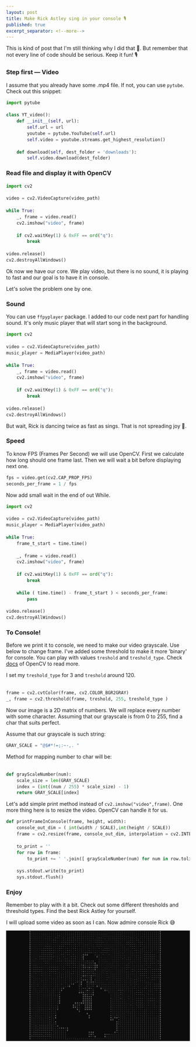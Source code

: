 ```yaml
---
layout: post
title: Make Rick Astley sing in your console 🎙
published: true
excerpt_separator: <!--more-->
---
```


This is kind of post that I'm still thinking why I did that 🤔. But remember that not every line of code should be serious. Keep it fun! 🎙


<!--more-->

### Step first — Video 

I assume that you already have some .mp4 file. If not, you can use ``pytube``. Check out this snippet: 

```python
import pytube

class YT_video():
    def __init__(self, url): 
        self.url = url
        youtube = pytube.YouTube(self.url)
        self.video = youtube.streams.get_highest_resolution()

    def download(self, dest_folder = 'downloads'):
        self.video.download(dest_folder)

```

### Read file and display it with OpenCV

```python 
import cv2 

video = cv2.VideoCapture(video_path)

while True:
    _, frame = video.read()
    cv2.imshow("video", frame)
    
    if cv2.waitKey(1) & 0xFF == ord("q"):
        break

video.release()
cv2.destroyAllWindows()
```

Ok now we have our core. We play video, but there is no sound, it is playing to fast and our goal is to have it in console. 

Let's solve the problem one by one. 

### Sound

You can use ``ffpyplayer`` package. I added to our code next part for handling sound. It's only music player that will start song in the background. 

```python 
import cv2 

video = cv2.VideoCapture(video_path)
music_player = MediaPlayer(video_path)

while True:
    _, frame = video.read()    
    cv2.imshow("video", frame)
    
    if cv2.waitKey(1) & 0xFF == ord("q"):
        break

video.release()
cv2.destroyAllWindows()
```

But wait, Rick is dancing twice as fast as sings. That is not spreading joy 🤔.

### Speed 

To know FPS (Frames Per Second) we will use OpenCV. First we calculate how long should one frame last. Then we will wait a bit before displaying next one. 

```python 
fps = video.get(cv2.CAP_PROP_FPS)
seconds_per_frame = 1 / fps
```

Now add small wait in the end of out While. 

```python 
import cv2 

video = cv2.VideoCapture(video_path)
music_player = MediaPlayer(video_path)

while True:
    frame_t_start = time.time()
    
    _, frame = video.read()    
    cv2.imshow("video", frame)
    
    if cv2.waitKey(1) & 0xFF == ord("q"):
        break
    
    while ( time.time() - frame_t_start ) < seconds_per_frame:
        pass

video.release()
cv2.destroyAllWindows()
```

### To Console!

Before we print it to console, we need to make our video grayscale. Use below to change frame. I've added some threshold to make it more 'binary' for console. You can play with values ``treshold`` and ``treshold_type``. Check [docs](https://docs.opencv.org/master/d7/d4d/tutorial_py_thresholding.html) of OpenCV to read more. 

I set my ``treshold_type`` for 3 and ``treshold`` around 120.   

```python

frame = cv2.cvtColor(frame, cv2.COLOR_BGR2GRAY)
_, frame = cv2.threshold(frame, treshold, 255, treshold_type )

```

Now our image is a 2D matrix of numbers. We will replace every number with some character. Assuming that our grayscale is from 0 to 255, find a char that suits perfect. 

Assume that our grayscale is such string: 
```python
GRAY_SCALE = "@$#*!=;:~-,. "
```

Method for mapping number to char will be: 
```python 

def grayScaleNumber(num):
    scale_size = len(GRAY_SCALE)
    index = (int((num / 255) * scale_size) - 1)
    return GRAY_SCALE[index]

```
Let's add simple print method instead of ``cv2.imshow("video",frame)``. One more thing here is to resize the video. OpenCV can handle it for us.

```python
def printFrameInConsole(frame, height, width):
    console_out_dim = ( int(width / SCALE),int(height / SCALE))
    frame = cv2.resize(frame, console_out_dim, interpolation = cv2.INTER_AREA)

    to_print = ''
    for row in frame: 
        to_print += ' '.join([ grayScaleNumber(num) for num in row.tolist()]) + "\n"

    sys.stdout.write(to_print)
    sys.stdout.flush()

```

### Enjoy 

Remember to play with it a bit. Check out some different thresholds and threshold types. Find the best Rick Astley for yourself. 

I will upload some video as soon as I can. Now admire console Rick 😅

![Rick_astley](https://github.com/JakubSzwajka/JakubSzwajka.github.io/blob/master/_posts/_images/Rick_Astley_1.png?raw=true)











